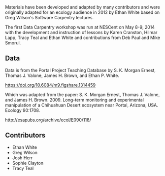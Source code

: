 Materials have been developed and adapted by many contributors and were originally adapted for an ecology audience in 2012 by Ethan White based on Greg Wilson's Software Carpentry lectures.

The first Data Carpentry workshop was run at NESCent on May 8-9, 2014 with the
development and instruction of lessons by Karen Cranston, Hilmar Lapp, Tracy
Teal and Ethan White and contributions from Deb Paul and Mike Smorul.

## Data

Data is from the Portal Project Teaching Database by S. K. Morgan Ernest, Thomas J. Valone, James H. Brown, and Ethan P. White.

https://doi.org/10.6084/m9.figshare.1314459

Which was adapted from the paper: S. K. Morgan Ernest, Thomas J. Valone, and James H. Brown. 2009. Long-term monitoring and experimental manipulation of a Chihuahuan Desert ecosystem near Portal, Arizona, USA. Ecology 90:1708.

http://esapubs.org/archive/ecol/E090/118/

## Contributors

* Ethan White
* Greg Wilson
* Josh Herr
* Sophie Clayton
* Tracy Teal
